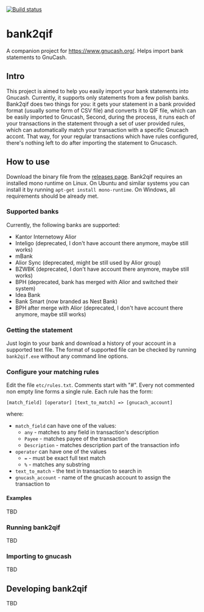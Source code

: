 [![Build status](https://travis-ci.com/piontec/bank2qif.svg?branch=master)](https://travis-ci.com/piontec/bank2qif.svg?branch=master)
# bank2qif
A companion project for https://www.gnucash.org/. Helps import bank statements to GnuCash.

## Intro
This project is aimed to help you easily import your bank statements into Gnucash. Currently, it supports only statements from a few polish banks. Bank2qif does two things for you: it gets your statement in a bank provided format (usually some form of CSV file) and converts it to QIF file, which can be easily imported to Gnucash, Second, during the process, it runs each of your transactions in the statement through a set of user provided rules, which can automatically match your transaction with a specific Gnucach accont. That way, for your regular transactions which have rules configured, there's nothing left to do after importing the statement to Gnucasch.

## How to use
Download the binary file from the [releases page](https://github.com/piontec/bank2qif/releases). Bank2qif requires an installed mono runtime on Linux. On Ubuntu and similar systems you can install it by running `apt-get install mono-runtime`. On Windows, all requirements should be already met.

### Supported banks
Currently, the following banks are supported:
* Kantor Internetowy Alior
* Inteligo (deprecated, I don't have account there anymore, maybe still works)
* mBank
* Alior Sync (deprecated, might be still used by Alior group)
* BZWBK (deprecated, I don't have account there anymore, maybe still works)
* BPH (deprecated, bank has merged with Alior and switched their system)
* Idea Bank
* Bank Smart (now branded as Nest Bank)
* BPH after merge with Alior (deprecated, I don't have account there anymore, maybe still works)

### Getting the statement
Just login to your bank and download a history of your account in a supported text file. The format of supported file can be checked by running `bank2qif.exe` without any command line options.

### Configure your matching rules
Edit the file `etc/rules.txt`. Comments start with "#". Every not commented non empty line forms a single rule. Each rule has the form:
```
[match_field] [operator] [text_to_match] => [gnucach_account]
```
where:
* `match_field` can have one of the values:
    * `any` - matches to any field in transaction's description
    * `Payee` - matches payee of the transaction
    * `Description` - matches description part of the transaction info
* `operator` can have one of the values
    * `=` - must be exact full text match
    * `%` - matches any substring
* `text_to_match` - the text in transaction to search in
* `gnucash_account` - name of the gnucash account to assign the transaction to

#### Examples
TBD

### Running bank2qif
TBD

### Importing to gnucash
TBD

## Developing bank2qif
TBD